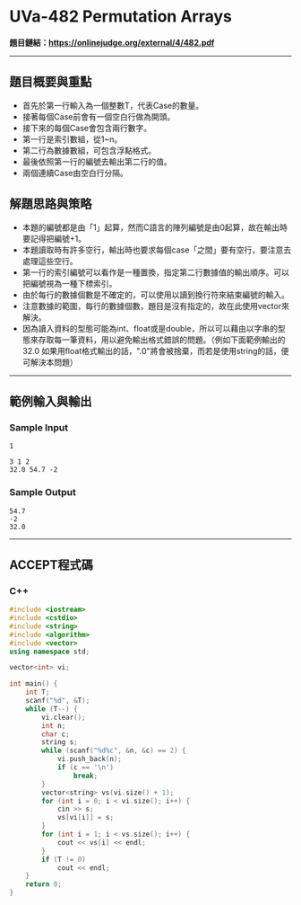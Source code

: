 # UVa-482 Permutation Arrays #

**題目鏈結：https://onlinejudge.org/external/4/482.pdf**

---

## 題目概要與重點 ##
* 首先於第一行輸入為一個整數T，代表Case的數量。
* 接著每個Case前會有一個空白行做為開頭。
* 接下來的每個Case會包含兩行數字。
* 第一行是索引數組，從1~n。
* 第二行為數據數組，可包含浮點格式。
* 最後依照第一行的編號去輸出第二行的值。
* 兩個連續Case由空白行分隔。

## 解題思路與策略 ##
* 本題的編號都是由「1」起算，然而C語言的陣列編號是由0起算，故在輸出時要記得把編號+1。
* 本題讀取時有許多空行，輸出時也要求每個case「之間」要有空行，要注意去處理這些空行。
* 第一行的索引編號可以看作是一種置換，指定第二行數據值的輸出順序。可以把編號視為一種下標索引。
* 由於每行的數據個數是不確定的，可以使用以讀到換行符來結束編號的輸入。
* 注意數據的範圍，每行的數據個數，題目是沒有指定的，故在此使用vector來解決。
* 因為讀入資料的型態可能為int、float或是double，所以可以藉由以字串的型態來存取每一筆資料，用以避免輸出格式錯誤的問題。（例如下面範例輸出的 32.0 如果用float格式輸出的話，".0"將會被捨棄，而若是使用string的話，便可解決本問題）

---

## 範例輸入與輸出 ##
### Sample Input ###
```
1

3 1 2
32.0 54.7 -2
```
### Sample Output ###
```
54.7
-2
32.0
```
---

## ACCEPT程式碼 ##

### C++ ###

```c++
#include <iostream>
#include <cstdio>
#include <string>
#include <algorithm>
#include <vector>
using namespace std;

vector<int> vi;

int main() {
    int T;
    scanf("%d", &T);
    while (T--) {
        vi.clear();
        int n;
        char c;
        string s;
        while (scanf("%d%c", &n, &c) == 2) {
            vi.push_back(n);
            if (c == '\n')
                break;
        }
        vector<string> vs(vi.size() + 1);
        for (int i = 0; i < vi.size(); i++) {
            cin >> s;
            vs[vi[i]] = s;
        }
        for (int i = 1; i < vs.size(); i++) {
            cout << vs[i] << endl;
        }
        if (T != 0)
            cout << endl;
    }
    return 0;
}

```
